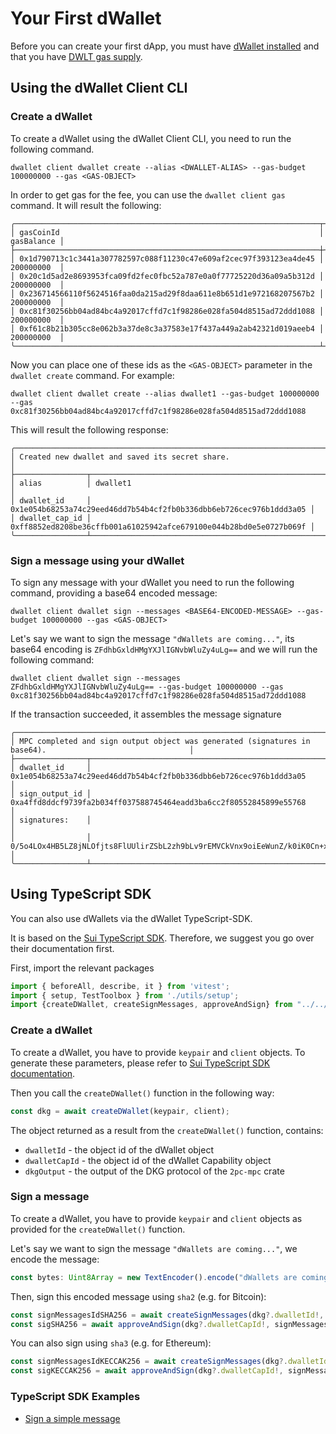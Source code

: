 # Your First dWallet

Before you can create your first dApp, you must have [dWallet installed](install-dwallet.mdx) and that you have [DWLT gas supply](./get-tokens).

## Using the dWallet Client CLI
### Create a dWallet

To create a dWallet using the dWallet Client CLI, you need to run the following command.
```shell
dwallet client dwallet create --alias <DWALLET-ALIAS> --gas-budget 100000000 --gas <GAS-OBJECT>
```

In order to get gas for the fee, you can use the `dwallet client gas` command. It will result the following:

```shell
╭────────────────────────────────────────────────────────────────────┬────────────╮
│ gasCoinId                                                          │ gasBalance │
├────────────────────────────────────────────────────────────────────┼────────────┤
│ 0x1d790713c1c3441a307782597c088f11230c47e609af2cec97f393123ea4de45 │ 200000000  │
│ 0x20c1d5ad2e8693953fca09fd2fec0fbc52a787e0a0f77725220d36a09a5b312d │ 200000000  │
│ 0x236714566110f5624516faa0da215ad29f8daa611e8b651d1e972168207567b2 │ 200000000  │
│ 0xc81f30256bb04ad84bc4a92017cffd7c1f98286e028fa504d8515ad72ddd1088 │ 200000000  │
│ 0xf61c8b21b305cc8e062b3a37de8c3a37583e17f437a449a2ab42321d019aeeb4 │ 200000000  │
╰────────────────────────────────────────────────────────────────────┴────────────╯
```

Now you can place one of these ids as the `<GAS-OBJECT>` parameter in the `dwallet create` command.
For example:

```shell
dwallet client dwallet create --alias dwallet1 --gas-budget 100000000 --gas 0xc81f30256bb04ad84bc4a92017cffd7c1f98286e028fa504d8515ad72ddd1088
```

This will result the following response:

```shell
╭─────────────────────────────────────────────────────────────────────────────────────╮
│ Created new dwallet and saved its secret share.                                     │
├────────────────┬────────────────────────────────────────────────────────────────────┤
│ alias          │ dwallet1                                                           │
│ dwallet_id     │ 0x1e054b68253a74c29eed46dd7b54b4cf2fb0b336dbb6eb726cec976b1ddd3a05 │
│ dwallet_cap_id │ 0xff8852ed8208be36cffb001a61025942afce679100e044b28bd0e5e0727b069f │
╰────────────────┴────────────────────────────────────────────────────────────────────╯
```

### Sign a message using your dWallet

To sign any message with your dWallet you need to run the following command, providing a base64 encoded message:

```shell
dwallet client dwallet sign --messages <BASE64-ENCODED-MESSAGE> --gas-budget 100000000 --gas <GAS-OBJECT>
```

Let's say we want to sign the message `"dWallets are coming..."`, its base64 encoding is `ZFdhbGxldHMgYXJlIGNvbWluZy4uLg==` and we will run the following command:

```shell
dwallet client dwallet sign --messages ZFdhbGxldHMgYXJlIGNvbWluZy4uLg== --gas-budget 100000000 --gas 0xc81f30256bb04ad84bc4a92017cffd7c1f98286e028fa504d8515ad72ddd1088
```

If the transaction succeeded, it assembles the message signature

```shell
╭───────────────────────────────────────────────────────────────────────────────────────────────────────────╮
│ MPC completed and sign output object was generated (signatures in base64).                                │
├────────────────┬──────────────────────────────────────────────────────────────────────────────────────────┤
│ dwallet_id     │ 0x1e054b68253a74c29eed46dd7b54b4cf2fb0b336dbb6eb726cec976b1ddd3a05                       │
│ sign_output_id │ 0xa4ffd8ddcf9739fa2b034ff037588745464eadd3ba6cc2f80552845899e55768                       │
│ signatures:    │                                                                                          │
│                │ 0/5o4LOx4HB5LZ8jNLOfjts8FlUUlirZSbL2zh9bLv9rEMVCkVnx9oiEeWunZ/k0iK0Cn+xtWVphaaJnxi93Lg== │
╰────────────────┴──────────────────────────────────────────────────────────────────────────────────────────╯
```

## Using TypeScript SDK

You can also use dWallets via the dWallet TypeScript-SDK.

It is based on the [Sui TypeScript SDK](https://sdk.mystenlabs.com/typescript). Therefore, we suggest you go over their documentation first.

First, import the relevant packages
```typescript
import { beforeAll, describe, it } from 'vitest';
import { setup, TestToolbox } from './utils/setup';
import {createDWallet, createSignMessages, approveAndSign} from "../../src/signature-mpc";
```

### Create a dWallet

To create a dWallet, you have to provide `keypair` and `client` objects. To generate these parameters, please refer to [Sui TypeScript SDK documentation](https://sdk.mystenlabs.com/typescript).

Then you call the `createDWallet()` function in the following way:
```typescript
const dkg = await createDWallet(keypair, client);
```

The object returned as a result from the `createDWallet()` function, contains:
* `dwalletId` - the object id of the dWallet object
* `dwalletCapId` - the object id of the dWallet Capability object
* `dkgOutput` - the output of the DKG protocol of the `2pc-mpc` crate 

### Sign a message

To create a dWallet, you have to provide `keypair` and `client` objects as provided for the `createDWallet()` function.

Let's say we want to sign the message `"dWallets are coming..."`, we encode the message:
```typescript
const bytes: Uint8Array = new TextEncoder().encode("dWallets are coming...");
```

Then, sign this encoded message using `sha2` (e.g. for Bitcoin):
```typescript
const signMessagesIdSHA256 = await createSignMessages(dkg?.dwalletId!, dkg?.dkgOutput, [bytes], "SHA256", keypair, client);
const sigSHA256 = await approveAndSign(dkg?.dwalletCapId!, signMessagesIdSHA256!, [bytes], keypair, client);
```

You can also sign using `sha3` (e.g. for Ethereum):
```typescript
const signMessagesIdKECCAK256 = await createSignMessages(dkg?.dwalletId!, dkg?.dkgOutput, [bytes], "KECCAK256", keypair, client);
const sigKECCAK256 = await approveAndSign(dkg?.dwalletCapId!, signMessagesIdKECCAK256!, [bytes], keypair, client);
```

### TypeScript SDK Examples
* [Sign a simple message](https://github.com/dwallet-labs/dwallet-network/blob/sign-ia-wasm/sdk/typescript/test/e2e/signature-mpc.test.ts)